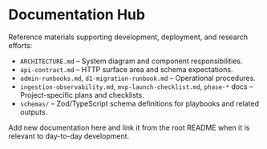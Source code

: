 # Documentation Hub

Reference materials supporting development, deployment, and research efforts:

- `ARCHITECTURE.md` – System diagram and component responsibilities.
- `api-contract.md` – HTTP surface area and schema expectations.
- `admin-runbooks.md`, `d1-migration-runbook.md` – Operational procedures.
- `ingestion-observability.md`, `mvp-launch-checklist.md`, `phase-*` docs – Project-specific plans and checklists.
- `schemas/` – Zod/TypeScript schema definitions for playbooks and related outputs.

Add new documentation here and link it from the root README when it is relevant to day-to-day development.

